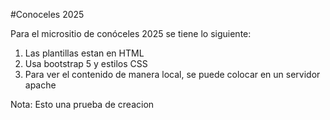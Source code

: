 #Conoceles 2025

Para el micrositio de conóceles 2025 se tiene lo siguiente:

1. Las plantillas estan en HTML
2. Usa bootstrap 5 y estilos CSS
3. Para ver el contenido de manera local, se puede colocar en un servidor apache

Nota: Esto una prueba de creacion